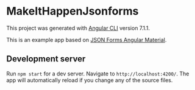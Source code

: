 # MakeItHappenJsonforms

This project was generated with [Angular CLI](https://github.com/angular/angular-cli) version 7.1.1.

This is an example app based on [JSON Forms Angular Material](https://jsonforms.io/).

## Development server

Run `npm start` for a dev server. Navigate to `http://localhost:4200/`. The app will automatically reload if you change any of the source files.
